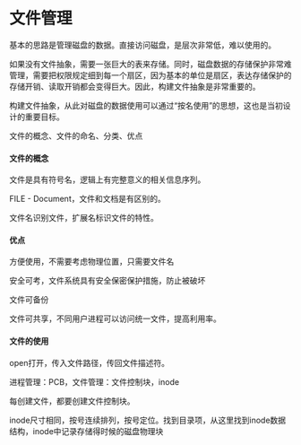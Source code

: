 # 文件管理

基本的思路是管理磁盘的数据。直接访问磁盘，是层次非常低，难以使用的。

如果没有文件抽象，需要一张巨大的表来存储。同时，磁盘数据的存储保护非常难管理，需要把权限规定细到每一个扇区，因为基本的单位是扇区，表达存储保护的存储开销、读取开销都会变得巨大。因此，构建文件抽象是非常重要的。

构建文件抽象，从此对磁盘的数据使用可以通过“按名使用”的思想，这也是当初设计的重要目标。

文件的概念、文件的命名、分类、优点

#### 文件的概念

文件是具有符号名，逻辑上有完整意义的相关信息序列。

 FILE - Document，文件和文档是有区别的。

文件名识别文件，扩展名标识文件的特性。

#### 优点

方便使用，不需要考虑物理位置，只需要文件名

安全可考，文件系统具有安全保密保护措施，防止被破坏

文件可备份

文件可共享，不同用户进程可以访问统一文件，提高利用率。

#### 文件的使用

open打开，传入文件路径，传回文件描述符。

进程管理：PCB，文件管理：文件控制块，inode

每创建文件，都要创建文件控制块。

inode尺寸相同，按号连续排列，按号定位。找到目录项，从这里找到inode数据结构，inode中记录存储得时候的磁盘物理块

